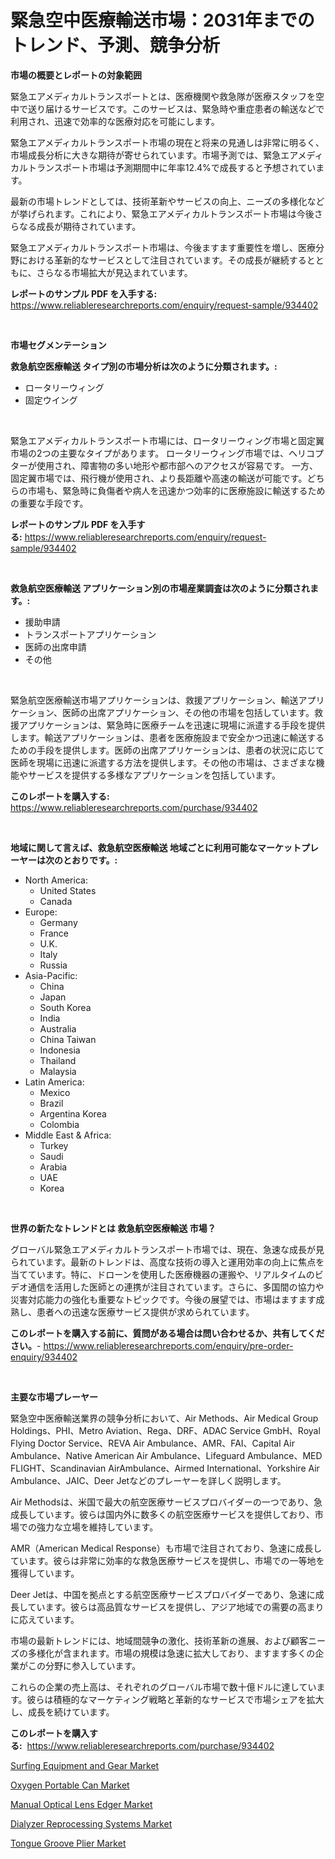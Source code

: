 <p><h1>緊急空中医療輸送市場：2031年までのトレンド、予測、競争分析</h1></p><p><strong>市場の概要とレポートの対象範囲</strong></p>
<p><p>緊急エアメディカルトランスポートとは、医療機関や救急隊が医療スタッフを空中で送り届けるサービスです。このサービスは、緊急時や重症患者の輸送などで利用され、迅速で効率的な医療対応を可能にします。</p><p>緊急エアメディカルトランスポート市場の現在と将来の見通しは非常に明るく、市場成長分析に大きな期待が寄せられています。市場予測では、緊急エアメディカルトランスポート市場は予測期間中に年率12.4%で成長すると予想されています。</p><p>最新の市場トレンドとしては、技術革新やサービスの向上、ニーズの多様化などが挙げられます。これにより、緊急エアメディカルトランスポート市場は今後さらなる成長が期待されています。</p><p>緊急エアメディカルトランスポート市場は、今後ますます重要性を増し、医療分野における革新的なサービスとして注目されています。その成長が継続するとともに、さらなる市場拡大が見込まれています。</p></p>
<p><strong>レポートのサンプル PDF を入手する:</strong> <a href="https://www.reliableresearchreports.com/enquiry/request-sample/934402">https://www.reliableresearchreports.com/enquiry/request-sample/934402</a></p>
<p>&nbsp;</p>
<p><strong>市場セグメンテーション</strong></p>
<p><strong>救急航空医療輸送 タイプ別の市場分析は次のように分類されます。:</strong></p>
<p><ul><li>ロータリーウィング</li><li>固定ウイング</li></ul></p>
<p>&nbsp;</p>
<p><p>緊急エアメディカルトランスポート市場には、ロータリーウィング市場と固定翼市場の2つの主要なタイプがあります。 ロータリーウィング市場では、ヘリコプターが使用され、障害物の多い地形や都市部へのアクセスが容易です。 一方、固定翼市場では、飛行機が使用され、より長距離や高速の輸送が可能です。どちらの市場も、緊急時に負傷者や病人を迅速かつ効率的に医療施設に輸送するための重要な手段です。</p></p>
<p><strong>レポートのサンプル PDF を入手する:</strong>&nbsp;<a href="https://www.reliableresearchreports.com/enquiry/request-sample/934402">https://www.reliableresearchreports.com/enquiry/request-sample/934402</a></p>
<p>&nbsp;</p>
<p><strong> 救急航空医療輸送 アプリケーション別の市場産業調査は次のように分類されます。:</strong></p>
<p><ul><li>援助申請</li><li>トランスポートアプリケーション</li><li>医師の出席申請</li><li>その他</li></ul></p>
<p>&nbsp;</p>
<p><p>緊急航空医療輸送市場アプリケーションは、救援アプリケーション、輸送アプリケーション、医師の出席アプリケーション、その他の市場を包括しています。救援アプリケーションは、緊急時に医療チームを迅速に現場に派遣する手段を提供します。輸送アプリケーションは、患者を医療施設まで安全かつ迅速に輸送するための手段を提供します。医師の出席アプリケーションは、患者の状況に応じて医師を現場に迅速に派遣する方法を提供します。その他の市場は、さまざまな機能やサービスを提供する多様なアプリケーションを包括しています。</p></p>
<p><strong>このレポートを購入する:</strong>&nbsp; <a href="https://www.reliableresearchreports.com/purchase/934402">https://www.reliableresearchreports.com/purchase/934402</a></p>
<p>&nbsp;</p>
<p><strong>地域に関して言えば、救急航空医療輸送 地域ごとに利用可能なマーケットプレーヤーは次のとおりです。:</strong></p>
<p><ul>
    <li>
        North America:
        <ul>
            <li>United States</li>
            <li>Canada</li>
        </ul>
    </li>
    <li>
        Europe:
        <ul>
            <li>Germany</li>
            <li>France</li>
            <li>U.K.</li>
            <li>Italy</li>
            <li>Russia</li>
        </ul>
    </li>
    <li>
        Asia-Pacific:
        <ul>
            <li>China</li>
            <li>Japan</li>
            <li>South Korea</li>
            <li>India</li>
            <li>Australia</li>
            <li>China Taiwan</li>
            <li>Indonesia</li>
            <li>Thailand</li>
            <li>Malaysia</li>
        </ul>
    </li>
    <li>
        Latin America:
        <ul>
            <li>Mexico</li>
            <li>Brazil</li>
            <li>Argentina Korea</li>
            <li>Colombia</li>
        </ul>
    </li>
    <li>
        Middle East & Africa:
        <ul>
            <li>Turkey</li>
            <li>Saudi</li>
            <li>Arabia</li>
            <li>UAE</li>
            <li>Korea</li>
        </ul>
    </li>
    </ul></p>
<p>&nbsp;</p>
<p><strong>世界の新たなトレンドとは 救急航空医療輸送 市場？</strong></p>
<p><p>グローバル緊急エアメディカルトランスポート市場では、現在、急速な成長が見られています。最新のトレンドは、高度な技術の導入と運用効率の向上に焦点を当てています。特に、ドローンを使用した医療機器の運搬や、リアルタイムのビデオ通信を活用した医師との連携が注目されています。さらに、多国間の協力や災害対応能力の強化も重要なトピックです。今後の展望では、市場はますます成熟し、患者への迅速な医療サービス提供が求められています。</p></p>
<p><strong>このレポートを購入する前に、質問がある場合は問い合わせるか、共有してください。</strong>- <a href="https://www.reliableresearchreports.com/enquiry/pre-order-enquiry/934402">https://www.reliableresearchreports.com/enquiry/pre-order-enquiry/934402</a></p>
<p>&nbsp;</p>
<p><strong>主要な市場プレーヤー</strong></p>
<p><p>緊急空中医療輸送業界の競争分析において、Air Methods、Air Medical Group Holdings、PHI、Metro Aviation、Rega、DRF、ADAC Service GmbH、Royal Flying Doctor Service、REVA Air Ambulance、AMR、FAI、Capital Air Ambulance、Native American Air Ambulance、Lifeguard Ambulance、MED FLIGHT、Scandinavian AirAmbulance、Airmed International、Yorkshire Air Ambulance、JAIC、Deer Jetなどのプレーヤーを詳しく説明します。</p><p>Air Methodsは、米国で最大の航空医療サービスプロバイダーの一つであり、急成長しています。彼らは国内外に数多くの航空医療サービスを提供しており、市場での強力な立場を維持しています。</p><p>AMR（American Medical Response）も市場で注目されており、急速に成長しています。彼らは非常に効率的な救急医療サービスを提供し、市場での一等地を獲得しています。</p><p>Deer Jetは、中国を拠点とする航空医療サービスプロバイダーであり、急速に成長しています。彼らは高品質なサービスを提供し、アジア地域での需要の高まりに応えています。</p><p>市場の最新トレンドには、地域間競争の激化、技術革新の進展、および顧客ニーズの多様化が含まれます。市場の規模は急速に拡大しており、ますます多くの企業がこの分野に参入しています。</p><p>これらの企業の売上高は、それぞれのグローバル市場で数十億ドルに達しています。彼らは積極的なマーケティング戦略と革新的なサービスで市場シェアを拡大し、成長を続けています。</p></p>
<p><strong>このレポートを購入する:</strong>&nbsp;&nbsp;<a href="https://www.reliableresearchreports.com/purchase/934402">https://www.reliableresearchreports.com/purchase/934402</a></p>
<p><p><a href="https://carnation-joke-41f.notion.site/Surfing-Equipment-and-Gear-Market-Analysis-and-Market-Size-Global-Industry-Overview-Market-Segment-8ba03e30b6764ae1a58333bff3bac559">Surfing Equipment and Gear Market</a></p><p><a href="https://view.publitas.com/reportprime-1/oxygen-portable-can-market-size-share-trends-analysis-report-by-application-regional-outlook-competitive-strategies-and-segment-forecasts-2024-2031-da6jxbqeee9g/">Oxygen Portable Can Market</a></p><p><a href="https://adventurous-uranium-ef9.notion.site/Manual-Optical-Lens-Edger-Market-Research-Report-Forecasted-for-Period-from-2024-2031-by-Market-T-83d36757eb5d4569b8bcd0abc01a0ab2">Manual Optical Lens Edger Market</a></p><p><a href="https://extreme-scabiosa-c81.notion.site/Dialyzer-Reprocessing-Systems-Market-Research-Report-Reveals-The-Latest-Trends-And-Opportunities-of--170ff83afe7b48319c0a3755ac65ed4c">Dialyzer Reprocessing Systems Market</a></p><p><a href="https://view.publitas.com/reportprime-1/tongue-groove-plier-market-a-comprehensive-report-of-its-market-share-growth-trends-2024-2031/">Tongue Groove Plier Market</a></p></p>